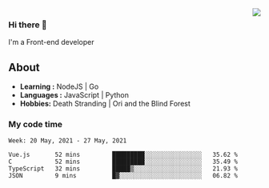 <img align='right' src="https://github-readme-stats.vercel.app/api?username=strugglebak&show_icons=true">

### Hi there 👋

I'm a Front-end developer

## About

-  **Learning :** NodeJS | Go
-  **Languages :** JavaScript | Python
-  **Hobbies:** Death Stranding | Ori and the Blind Forest

### My code time

<!--START_SECTION:waka-->
```text
Week: 20 May, 2021 - 27 May, 2021

Vue.js       52 mins         █████████░░░░░░░░░░░░░░░░   35.62 % 
C            52 mins         █████████░░░░░░░░░░░░░░░░   35.49 % 
TypeScript   32 mins         █████▒░░░░░░░░░░░░░░░░░░░   21.93 % 
JSON         9 mins          █▓░░░░░░░░░░░░░░░░░░░░░░░   06.82 % 
```
<!--END_SECTION:waka-->
